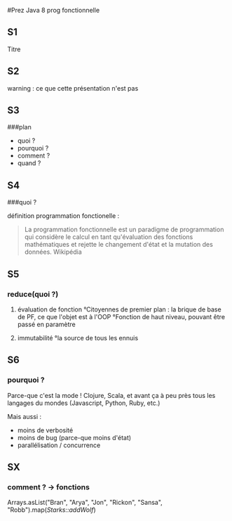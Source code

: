 #Prez Java 8 prog fonctionnelle

## S1

Titre

## S2

warning : ce que cette présentation n'est pas

## S3

###plan

- quoi ?
- pourquoi ?
- comment ?
- quand ?

## S4

###quoi ?

définition programmation fonctionelle :

> La programmation fonctionnelle est un paradigme de programmation qui considère le calcul en tant qu'évaluation des fonctions mathématiques et rejette le changement d'état et la mutation des données. 
Wikipédia

## S5

### reduce(quoi ?)

1. évaluation de fonction
 °Citoyennes de premier plan : la brique de base de PF, ce que l'objet est à l'OOP
 °Fonction de haut niveau, pouvant être passé en paramètre

2. immutabilité
 °la source de tous les ennuis
 
## S6

### pourquoi ?

Parce-que c'est la mode ! Clojure, Scala, et avant ça à peu près tous les langages du mondes (Javascript, Python, Ruby, etc.)

Mais aussi :
- moins de verbosité
- moins de bug (parce-que moins d'état)
- parallélisation / concurrence

## SX

### comment ? -> fonctions



Arrays.asList("Bran", "Arya", "Jon", "Rickon", "Sansa", "Robb").map(*Starks::addWolf*)





